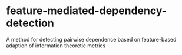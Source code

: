 # feature-mediated-dependency-detection
A method for detecting pairwise dependence based on feature-based adaption of information theoretic metrics
